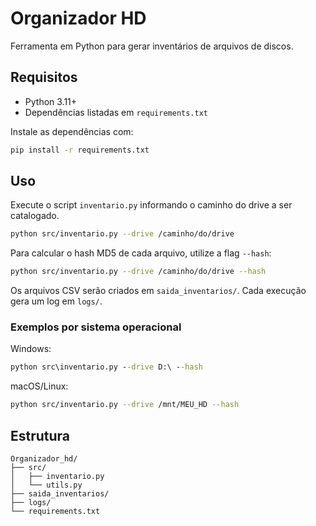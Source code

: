 # Organizador HD

Ferramenta em Python para gerar inventários de arquivos de discos.

## Requisitos

- Python 3.11+
- Dependências listadas em `requirements.txt`

Instale as dependências com:

```bash
pip install -r requirements.txt
```

## Uso

Execute o script `inventario.py` informando o caminho do drive a ser catalogado.

```bash
python src/inventario.py --drive /caminho/do/drive
```

Para calcular o hash MD5 de cada arquivo, utilize a flag `--hash`:

```bash
python src/inventario.py --drive /caminho/do/drive --hash
```

Os arquivos CSV serão criados em `saida_inventarios/`. Cada execução gera um log
em `logs/`.

### Exemplos por sistema operacional

Windows:

```cmd
python src\inventario.py --drive D:\ --hash
```

macOS/Linux:

```bash
python src/inventario.py --drive /mnt/MEU_HD --hash
```

## Estrutura

```
Organizador_hd/
├── src/
│   ├── inventario.py
│   └── utils.py
├── saida_inventarios/
├── logs/
└── requirements.txt
```
